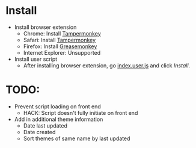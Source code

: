 # Install

- Install browser extension
  - Chrome: Install [Tampermonkey](https://chrome.google.com/webstore/detail/dhdgffkkebhmkfjojejmpbldmpobfkfo)
  - Safari: Install [Tampermonkey](https://tampermonkey.net/?ext=dhdg&browser=safari)
  - Firefox: Install [Greasemonkey](https://addons.mozilla.org/en-US/firefox/addon/greasemonkey/)
  - Internet Explorer: Unsupported
- Install user script
  - After installing browser extension, go [index.user.js](../../raw/master/dist/index.user.js) and click *Install*.
  
# TODO:
- Prevent script loading on front end
  - HACK: Script doesn't fully initiate on front end
- Add in additional theme information
  - Date last updated
  - Date created
  - Sort themes of same name by last updated